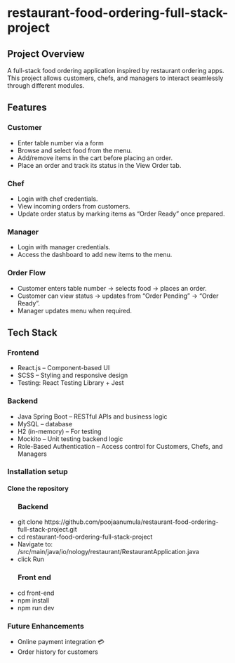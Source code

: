 # restaurant-food-ordering-full-stack-project
<h2>Project Overview</h2>
<p>A full-stack food ordering application inspired by restaurant ordering apps. This project allows customers, chefs, and managers to interact seamlessly through different modules.</p>
<h2>Features</h2>
<h3>Customer</h3>
<ul>
  <li>Enter table number via a form</li>
 <li>Browse and select food from the menu.</li>
 <li>Add/remove items in the cart before placing an order.</li>
  <li>Place an order and track its status in the View Order tab.</li>
</ul>
<h3>Chef</h3>
<ul>
  <li>Login with chef credentials.</li>
    <li>View incoming orders from customers.</li>
    <li>Update order status by marking items as “Order Ready” once prepared.</li>
</ul>
<h3>Manager</h3>
<ul>
  <li>Login with manager credentials.</li>
    <li>Access the dashboard to add new items to the menu.</li>
</ul>
<h3>Order Flow</h3>
<ul>
  <li>Customer enters table number → selects food → places an order.</li>
  <li<Chef receives the order → prepares food → marks it as ready</li>
  <li>Customer can view status → updates from “Order Pending” → “Order Ready”.</li>
  <li>Manager updates menu when required.</li>
</ul>
<h2>Tech Stack</h2>
<h3>Frontend</h3>
<ul>
  <li>React.js – Component-based UI</li>
  <li>SCSS – Styling and responsive design</li>
  <li>Testing: React Testing Library + Jest</li>
</ul>
<h3>Backend</h3>
<ul>
  <li>Java Spring Boot – RESTful APIs and business logic</li>
    <li>MySQL – database</li>
    <li>H2 (in-memory) – For testing</li>
    <li>Mockito – Unit testing backend logic</li>
  <li>Role-Based Authentication – Access control for Customers, Chefs, and Managers</li>
</ul>
<h3>Installation setup</h3>
<h4>Clone the repository</h4>
<ul>
  <h3>Backend</h3>
  <li>git clone https://github.com/poojaanumula/restaurant-food-ordering-full-stack-project.git </li>
  <li>cd  restaurant-food-ordering-full-stack-project</li>
  <li>Navigate to: /src/main/java/io/nology/restaurant/RestaurantApplication.java</li>
  <li>click Run</li>
  <h3>Front end</h3>
  <li>cd front-end</li>
  <li>npm install</li>
  <li>npm run dev</li>
</ul>
<h3>Future Enhancements</h3>
<ul>
  <li>Online payment integration 💳

</li>
  <li>Order history for customers</li>
</ul>



